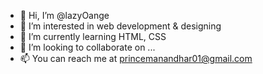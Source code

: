 - 👋 Hi, I’m @lazyOange
- 👀 I’m interested in web development & designing
- 🌱 I’m currently learning HTML, CSS
- 💞️ I’m looking to collaborate on ...
- 📫 You can reach me at princemanandhar01@gmail.com

<!---
lazyOange/lazyOange is a ✨ special ✨ repository because its `README.md` (this file) appears on your GitHub profile.
You can click the Preview link to take a look at your changes.
--->
